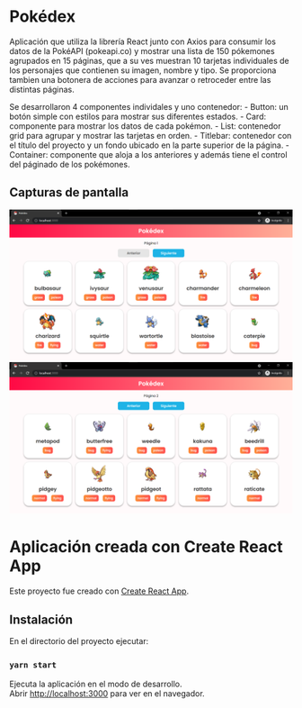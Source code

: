 # Pokédex

Aplicación que utiliza la librería React junto con Axios para consumir los datos de la PokéAPI (pokeapi.co) y mostrar una lista de 150 pókemones agrupados en 15 páginas, que a su ves muestran 10 tarjetas individuales de los personajes que contienen su imagen, nombre y tipo. Se proporciona tambien una botonera de acciones para avanzar o retroceder entre las distintas páginas.

Se desarrollaron 4 componentes individales y uno contenedor:
    - Button: un botón simple con estilos para mostrar sus diferentes estados.
    - Card: componente para mostrar los datos de cada pokémon.
    - List: contenedor grid para agrupar y mostrar las tarjetas en orden.
    - Titlebar: contenedor con el título del proyecto y un fondo ubicado en la parte superior de la página.
    - Container: componente que aloja a los anteriores y además tiene el control del páginado de los pokémones. 

## Capturas de pantalla

![App Screenshot](https://github.com/LuisDHR/pokedex/blob/main/public/Screenshot_1.png)
![App Screenshot](https://github.com/LuisDHR/pokedex/blob/main/public/Screenshot_2.png)

# Aplicación creada con Create React App

Este proyecto fue creado con [Create React App](https://github.com/facebook/create-react-app).

## Instalación

En el directorio del proyecto ejecutar:

### `yarn start`

Ejecuta la aplicación en el modo de desarrollo.\
Abrir [http://localhost:3000](http://localhost:3000) para ver en el navegador.
